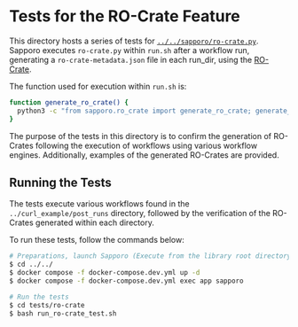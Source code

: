 # Tests for the RO-Crate Feature

This directory hosts a series of tests for [`../../sapporo/ro-crate.py`](../../sapporo/ro-crate.py). Sapporo executes `ro-crate.py` within `run.sh` after a workflow run, generating a `ro-crate-metadata.json` file in each run_dir, using the [RO-Crate](https://www.researchobject.org/ro-crate/).

The function used for execution within `run.sh` is:

```bash
function generate_ro_crate() {
  python3 -c "from sapporo.ro_crate import generate_ro_crate; generate_ro_crate('${run_dir}')" || echo "{}" >"${run_dir}/ro-crate-metadata.json" || true
}
```

The purpose of the tests in this directory is to confirm the generation of RO-Crates following the execution of workflows using various workflow engines. Additionally, examples of the generated RO-Crates are provided.

## Running the Tests

The tests execute various workflows found in the `../curl_example/post_runs` directory, followed by the verification of the RO-Crates generated within each directory.

To run these tests, follow the commands below:

```bash
# Preparations, launch Sapporo (Execute from the library root directory)
$ cd ../../
$ docker compose -f docker-compose.dev.yml up -d
$ docker compose -f docker-compose.dev.yml exec app sapporo

# Run the tests
$ cd tests/ro-crate
$ bash run_ro-crate_test.sh
```
